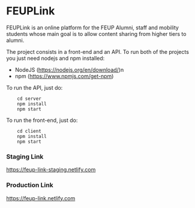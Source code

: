# FEUPLink

FEUPLink is an online platform for the FEUP Alumni, staff and mobility students whose main goal is to allow content sharing from higher tiers to alumni.

The project consists in a front-end and an API.
To run both of the projects you just need nodejs and npm installed:
* NodeJS (https://nodejs.org/en/download/)n
* npm (https://www.npmjs.com/get-npm)

To run the API, just do:
```
    cd server
    npm install
    npm start
```

To run the front-end, just do:
```
    cd client
    npm install
    npm start
```

### Staging Link

https://feup-link-staging.netlify.com

### Production Link

https://feup-link.netlify.com